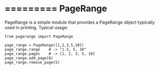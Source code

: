=========
PageRange
=========

PageRange is a simple module that provides a PageRange object typically used in printing. Typical usage:

    from pagerange import PageRange

    page_range = PageRange([1,2,3,5,10])
    page_range.range    # -> "1-3, 5, 10"
    page_range.pages    # -> [1, 2, 3, 5, 10]
    page_range.add_page(6)
    page_range.remove_page(5)
